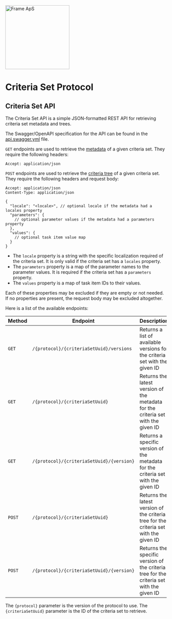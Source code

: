 <img alt="Frame ApS" src="https://openframe-public.s3.eu-west-1.amazonaws.com/assets/logo-text-google-admin.png" width="200" />

# Criteria Set Protocol

## Criteria Set API
The Criteria Set API is a simple JSON-formatted REST API for retrieving criteria set metadata and trees.

The Swagger/OpenAPI specification for the API can be found in the [api.swagger.yml](api.swagger.yml) file.

`GET` endpoints are used to retrieve the [metadata](../schemas/README.md#metadata-schema) of a given criteria set.
They require the following headers:

```
Accept: application/json
```

`POST` endpoints are used to retrieve the [criteria tree](../schemas/README.md#criteria-tree-schema) of a given criteria set.
They require the following headers and request body:

```
Accept: application/json
Content-Type: application/json
```
```json5
{
  "locale": "<locale>", // optional locale if the metadata had a locales property 
  "parameters": {
    // optional parameter values if the metadata had a parameters property
  },
  "values": {
    // optional task item value map
  }
}
```

- The `locale` property is a string with the specific localization required of the criteria set. It is only valid if the criteria set has a `locales` property.
- The `parameters` property is a map of the parameter names to the parameter values. It is required if the criteria set has a `parameters` property.
- The `values` property is a map of task item IDs to their values.

Each of these properties may be excluded if they are empty or not needed. If no properties are present, the request body may be excluded altogether.

Here is a list of the available endpoints:

| Method | Endpoint                                  | Description                                                                              |
|--------|-------------------------------------------|------------------------------------------------------------------------------------------|
| `GET`  | `/{protocol}/{criteriaSetUuid}/versions`  | Returns a list of available versions for the criteria set with the given ID              |
| `GET`  | `/{protocol}/{criteriaSetUuid}`           | Returns the latest version of the metadata for the criteria set with the given ID        |
| `GET`  | `/{protocol}/{criteriaSetUuid}/{version}` | Returns a specific version of the metadata for the criteria set with the given ID        |
| `POST` | `/{protocol}/{criteriaSetUuid}`           | Returns the latest version of the criteria tree for the criteria set with the given ID   |
| `POST` | `/{protocol}/{criteriaSetUuid}/{version}` | Returns the specific version of the criteria tree for the criteria set with the given ID |

The `{protocol}` parameter is the version of the protocol to use. The `{criteriaSetUuid}` parameter is the ID of the criteria set to retrieve.

